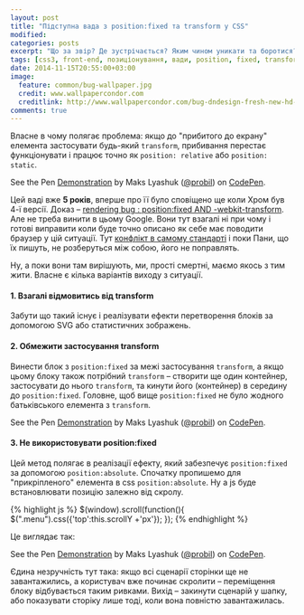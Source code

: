 ```yaml
---
layout: post
title: "Підступна вада з position:fixed та transform у CSS"
modified:
categories: posts
excerpt: "Що за звір? Де зустрічається? Яким чином уникати та боротися?"
tags: [css3, front-end, позиціонування, вади, position, fixed, transform]
date: 2014-11-15T20:55:00+03:00
image:
  feature: common/bug-wallpaper.jpg
  credit: www.wallpapercondor.com
  creditlink: http://www.wallpapercondor.com/bug-dndesign-fresh-new-hd-wallpaper/
comments: true
---
```


Власне в чому полягає проблема: якщо до "прибитого до екрану" елемента застосувати будь-який ``transform``,
прибивання перестає функціонувати і працює точно як ``position: relative`` або ``position: static``.

<p data-height="409" data-theme-id="9157" data-slug-hash="NPWBRE" data-default-tab="result" data-user="probil" class='codepen'>See the Pen <a href='http://codepen.io/probil/pen/NPWBRE/'>Demonstration</a> by Maks Lyashuk (<a href='http://codepen.io/probil'>@probil</a>) on <a href='http://codepen.io'>CodePen</a>.</p>
<script async src="//assets.codepen.io/assets/embed/ei.js"></script>

Цей ваді вже **5 років**, вперше про її було сповіщено ще коли Хром був 4-ї версії. Доказ – [rendering bug : position:fixed AND -webkit-transform](https://code.google.com/p/chromium/issues/detail?id=20574).
Але не треба винити в цьому Google. Вони тут взагалі ні при чому і готові виправити коли буде точно описано як себе має поводити браузер у цій ситуації.
Тут [конфлікт в самому стандарті](https://www.w3.org/Bugs/Public/show_bug.cgi?id=16328) і поки Пани, що їх пишуть, не розберуться між собою, його не поправлять.

Ну, а поки вони там вирішують, ми, прості смертні, маємо якось з тим жити. Власне є кілька варіантів виходу з ситуації.

#### 1. Взагалі відмовитись від transform
Забути що такий існує і реалізувати ефекти перетворення блоків за допомогою SVG або статистичних зображень.

#### 2. Обмежити застосування transform
Винести блок з ``position:fixed`` за межі застосування ``transform``, а якщо цьому блоку також потрібний ``transform`` – створити ще один контейнер,
застосувати до нього ``transform``, та кинути його (контейнер) в середину до ``position:fixed``. Головне, щоб вище ``position:fixed`` не було жодного батьківського елемента з ``transform``.

<p data-height="350" data-theme-id="9157" data-slug-hash="QwWZjM" data-default-tab="result" data-user="probil" class='codepen'>See the Pen <a href='http://codepen.io/probil/pen/QwWZjM/'>Demonstration</a> by Maks Lyashuk (<a href='http://codepen.io/probil'>@probil</a>) on <a href='http://codepen.io'>CodePen</a>.</p>
<script async src="//assets.codepen.io/assets/embed/ei.js"></script>


#### 3. Не використовувати position:fixed
Цей метод полягає в реалізації ефекту, який забезпечує ``position:fixed`` за допомогою ``position:absolute``. Спочатку пропишемо для "прикріпленого" елемента в css ``position:absolute``.
Ну а js буде встановлювати позицію залежно від скролу.

{% highlight js %}
$(window).scroll(function(){
  $(".menu").css({'top':this.scrollY +'px'});
});
{% endhighlight %}

Це виглядає так:

<p data-height="350" data-theme-id="9157" data-slug-hash="raNqVr" data-default-tab="result" data-user="probil" class='codepen'>See the Pen <a href='http://codepen.io/probil/pen/raNqVr/'>Demonstration</a> by Maks Lyashuk (<a href='http://codepen.io/probil'>@probil</a>) on <a href='http://codepen.io'>CodePen</a>.</p>
<script async src="//assets.codepen.io/assets/embed/ei.js"></script>

Єдина незручність тут така: якщо всі сценарії сторінки ще не завантажились, а користувач вже починає скролити – переміщення блоку відбувається таким ривками. Вихід – закинути сценарій у шапку, або показувати сторіку лише тоді, коли вона повністю завантажилась.